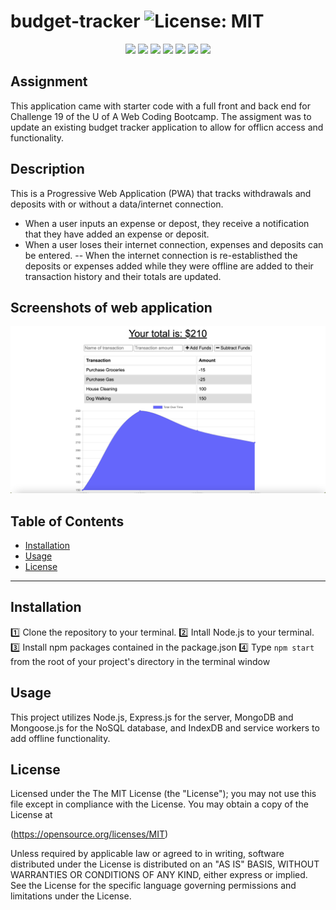 # budget-tracker ![License: MIT](https://img.shields.io/badge/License-MIT-yellow.svg)

  <p align="center">
    <img src="https://img.shields.io/badge/Javascript-yellow" />
    <img src="https://img.shields.io/badge/-Node.js-green" />
    <img src="https://img.shields.io/badge/-MongoDB-orange" />
    <img src="https://img.shields.io/badge/-Mongoose-purple" />
    <img src="https://img.shields.io/badge/Express-brightgreen" />
    <img src="https://img.shields.io/badge/-IndexDB-grey" />
    <img src="https://img.shields.io/badge/-Service&Workers-blue" />
  </p>

## Assignment
  This application came with starter code with a full front and back end for Challenge 19 of the U of A Web Coding Bootcamp. The assigment was to update an existing budget tracker application to allow for offlicn access and functionality.
  
## Description
  This is a Progressive Web Application (PWA) that tracks withdrawals and deposits with or without a data/internet connection. 
  - When a user inputs an expense or depost, they receive a notification that they have added an expense or deposit. 
  - When a user loses their internet connection, expenses and deposits can be entered.
  -- When the internet connection is re-establisthed the deposits or expenses added while they were offline are added to their transaction history and their totals are updated. 

## Screenshots of web application 

![Screenshot of Budget Tracker](./public/images/budget-tracker-screenshot.png)

## Table of Contents

* [Installation](#installation)
* [Usage](#usage)
* [License](#license)

* * *

## Installation
  :one: Clone the repository to your terminal. 
  :two: Intall Node.js to your terminal. 
  :three: Install npm packages contained in the package.json
  :four: Type `npm start` from the root of your project's directory in the terminal window

## Usage
   This project utilizes Node.js, Express.js for the server, MongoDB and Mongoose.js for the NoSQL database, and IndexDB and service workers to add offline functionality.
 
## License  
  
Licensed under the The MIT License (the "License");
you may not use this file except in compliance with the License.
You may obtain a copy of the License at

(https://opensource.org/licenses/MIT)

Unless required by applicable law or agreed to in writing, software
distributed under the License is distributed on an "AS IS" BASIS,
WITHOUT WARRANTIES OR CONDITIONS OF ANY KIND, either express or implied.
See the License for the specific language governing permissions and
limitations under the License.

    
